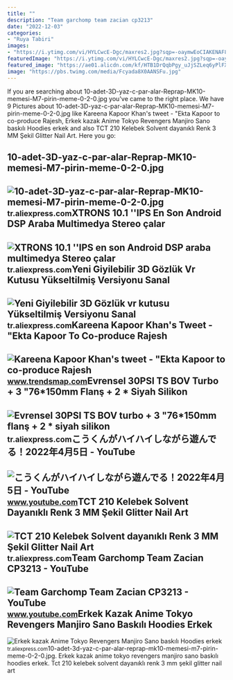 ```yaml
---
title: ""
description: "Team garchomp team zacian cp3213"
date: "2022-12-03"
categories:
- "Ruya Tabiri"
images:
- "https://i.ytimg.com/vi/HYLCwcE-Dgc/maxres2.jpg?sqp=-oaymwEoCIAKENAF8quKqQMcGADwAQH4AYwCgALgA4oCDAgAEAEYRSBHKGUwDw==&amp;rs=AOn4CLC_ulBvmvqa2cf2uT56Qfk3FCYaDA"
featuredImage: "https://i.ytimg.com/vi/HYLCwcE-Dgc/maxres2.jpg?sqp=-oaymwEoCIAKENAF8quKqQMcGADwAQH4AYwCgALgA4oCDAgAEAEYRSBHKGUwDw==&amp;rs=AOn4CLC_ulBvmvqa2cf2uT56Qfk3FCYaDA"
featured_image: "https://ae01.alicdn.com/kf/HTB1DrQqbPgy_uJjSZLeq6yPlFXam/10-adet-3D-yaz-c-par-alar-Reprap-MK10-memesi-M7-pirin-meme-0-2-0.jpg"
image: "https://pbs.twimg.com/media/Fcyada8X0AANSFu.jpg"
---
```


If you are searching about 10-adet-3D-yaz-c-par-alar-Reprap-MK10-memesi-M7-pirin-meme-0-2-0.jpg you've came to the right place. We have 9 Pictures about 10-adet-3D-yaz-c-par-alar-Reprap-MK10-memesi-M7-pirin-meme-0-2-0.jpg like Kareena Kapoor Khan's tweet - "Ekta Kapoor to co-produce Rajesh, Erkek kazak Anime Tokyo Revengers Manjiro Sano baskılı Hoodies erkek and also TCT 210 Kelebek Solvent dayanıklı Renk 3 MM Şekil Glitter Nail Art. Here you go:

10-adet-3D-yaz-c-par-alar-Reprap-MK10-memesi-M7-pirin-meme-0-2-0.jpg
--------------------------------------------------------------------

 ![10-adet-3D-yaz-c-par-alar-Reprap-MK10-memesi-M7-pirin-meme-0-2-0.jpg](https://ae01.alicdn.com/kf/HTB1DrQqbPgy_uJjSZLeq6yPlFXam/10-adet-3D-yaz-c-par-alar-Reprap-MK10-memesi-M7-pirin-meme-0-2-0.jpg) <small>tr.aliexpress.com</small>XTRONS 10.1 ''IPS En Son Android DSP Araba Multimedya Stereo çalar
------------------------------------------------------------------

 ![XTRONS 10.1 ''IPS en son Android DSP araba multimedya Stereo çalar](https://ae01.alicdn.com/kf/Hc116207599674abc9ddb49497da5f71fW/XTRONS-10-1-IPS-en-son-Android-DSP-araba-multimedya-Stereo-alar-Nissan-x-trail-i.jpg) <small>tr.aliexpress.com</small>Yeni Giyilebilir 3D Gözlük Vr Kutusu Yükseltilmiş Versiyonu Sanal
-----------------------------------------------------------------

 ![Yeni Giyilebilir 3D Gözlük vr kutusu Yükseltilmiş Versiyonu Sanal](https://ae01.alicdn.com/kf/HTB1XaV6RFXXXXcXXVXXq6xXFXXXW/Yeni-Giyilebilir-3D-G-zl-k-vr-kutusu-Y-kseltilmi-Versiyonu-Sanal-Ger-eklik-3D-Video.jpg) <small>tr.aliexpress.com</small>Kareena Kapoor Khan's Tweet - "Ekta Kapoor To Co-produce Rajesh
---------------------------------------------------------------

 ![Kareena Kapoor Khan's tweet - "Ekta Kapoor to co-produce Rajesh](https://pbs.twimg.com/media/Fcyada8X0AANSFu.jpg) <small>www.trendsmap.com</small>Evrensel 30PSI TS BOV Turbo + 3 "76\*150mm Flanş + 2 \* Siyah Silikon
---------------------------------------------------------------------

 ![Evrensel 30PSI TS BOV turbo + 3 "76*150mm flanş + 2 * siyah silikon](https://ae01.alicdn.com/kf/HTB10_MEbfjsK1Rjy1Xaq6zispXaw/Evrensel-30PSI-TS-BOV-turbo-3-76-150mm-flan-2-siyah-silikon-hortumlar-4-kelep-eleri.jpg) <small>tr.aliexpress.com</small>こうくんがハイハイしながら遊んでる！2022年4月5日 - YouTube
-------------------------------------

 ![こうくんがハイハイしながら遊んでる！2022年4月5日 - YouTube](https://i.ytimg.com/vi/H2fAEMesIjo/maxresdefault.jpg?sqp=-oaymwEmCIAKENAF8quKqQMa8AEB-AH-CYAC0AWKAgwIABABGGUgXyhTMA8=&rs=AOn4CLCJYSghky0o-ilndxvg6fCYAda1ug) <small>www.youtube.com</small>TCT 210 Kelebek Solvent Dayanıklı Renk 3 MM Şekil Glitter Nail Art
------------------------------------------------------------------

 ![TCT 210 Kelebek Solvent dayanıklı Renk 3 MM Şekil Glitter Nail Art](https://ae01.alicdn.com/kf/HTB18YpwXozrK1RjSspmq6AOdFXaZ/TCT-210-Kelebek-Solvent-dayan-kl-Renk-3-MM-ekil-Glitter-Nail-Art-Dekorasyon-T-rnak.jpg) <small>tr.aliexpress.com</small>Team Garchomp Team Zacian CP3213 - YouTube
------------------------------------------

 ![Team Garchomp Team Zacian CP3213 - YouTube](https://i.ytimg.com/vi/HYLCwcE-Dgc/maxres2.jpg?sqp=-oaymwEoCIAKENAF8quKqQMcGADwAQH4AYwCgALgA4oCDAgAEAEYRSBHKGUwDw==&rs=AOn4CLC_ulBvmvqa2cf2uT56Qfk3FCYaDA) <small>www.youtube.com</small>Erkek Kazak Anime Tokyo Revengers Manjiro Sano Baskılı Hoodies Erkek
--------------------------------------------------------------------

 ![Erkek kazak Anime Tokyo Revengers Manjiro Sano baskılı Hoodies erkek](https://ae01.alicdn.com/kf/H8707f4de063046baa983bfba7a2b404aK/Erkek-kazak-Anime-Tokyo-Revengers-Manjiro-Sano-bask-l-Hoodies-erkek-kad-n-boy-yuvarlak-boyun.jpg) <small>tr.aliexpress.com</small>10-adet-3d-yaz-c-par-alar-reprap-mk10-memesi-m7-pirin-meme-0-2-0.jpg. Erkek kazak anime tokyo revengers manjiro sano baskılı hoodies erkek. Tct 210 kelebek solvent dayanıklı renk 3 mm şekil glitter nail art
